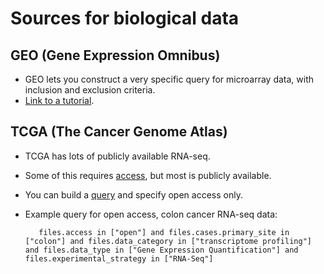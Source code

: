 # Sources for biological data

## GEO (Gene Expression Omnibus)

* GEO lets you construct a very specific query for microarray data, with inclusion and exclusion criteria.
* [Link to a tutorial](https://www.ncbi.nlm.nih.gov/geo/info/qqtutorial.html).

## TCGA (The Cancer Genome Atlas)

* TCGA has lots of publicly available RNA-seq.
* Some of this requires [access](https://gdc.cancer.gov/access-data/obtaining-access-controlled-data), but most is publicly available.
* You can build a [query](https://docs.gdc.cancer.gov/Data_Portal/Users_Guide/Advanced_Search/) and specify open access only.
* Example query for open access, colon cancer RNA-seq data:

         files.access in ["open"] and files.cases.primary_site in ["colon"] and files.data_category in ["transcriptome profiling"] and files.data_type in ["Gene Expression Quantification"] and files.experimental_strategy in ["RNA-Seq"]
